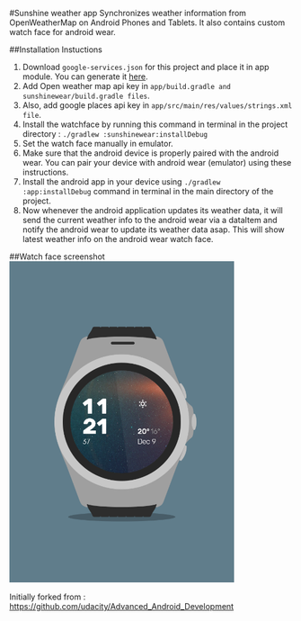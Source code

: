 #Sunshine weather app
Synchronizes weather information from OpenWeatherMap on Android Phones and Tablets. It also contains custom watch face for android wear.

##Installation Instuctions
1. Download `google-services.json` for this project and place it in app module. You can generate it [here](https://support.google.com/firebase/answer/7015592).
2. Add Open weather map api key in `app/build.gradle and sunshinewear/build.gradle files`.
3. Also, add google places api key in `app/src/main/res/values/strings.xml file`.
4. Install the watchface by running this command in terminal in the project directory : `./gradlew :sunshinewear:installDebug`
5. Set the watch face manually in emulator.
6. Make sure that the android device is properly paired with the android wear. You can pair your device with android wear (emulator) using these instructions.
7. Install the android app in your device using `./gradlew :app:installDebug` command in terminal in the main directory of the project.
8. Now whenever the android application updates its weather data, it will send the current weather info to the android wear via a dataItem and notify the android wear to update its weather data asap. This will show latest weather info on the android wear watch face.

##Watch face screenshot
<img src="https://github.com/crazyhitty/sunshine/blob/master/screenshots/sunsine_watch_face.png" alt="alt text" width="400">

Initially forked from : https://github.com/udacity/Advanced_Android_Development
